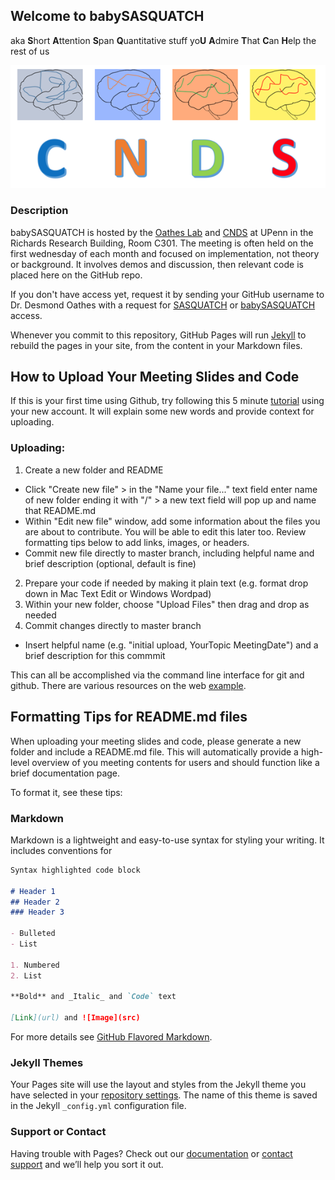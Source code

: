 ## Welcome to babySASQUATCH

aka **S**hort **A**ttention **S**pan **Q**uantitative stuff yo**U** **A**dmire **T**hat **C**an **H**elp the rest of us

![cnds.jpg](cnds.jpg)

### Description
babySASQUATCH is hosted by the [Oathes Lab](https://www.med.upenn.edu/oatheslab/) and [CNDS](https://www.med.upenn.edu/cnds/) at UPenn in the Richards Research Building, Room C301. The meeting is often held on the first wednesday of each month and focused on implementation, not theory or background. It involves demos and discussion, then relevant code is placed here on the GitHub repo. 

If you don't have access yet, request it by sending your GitHub username to Dr. Desmond Oathes with a request for [SASQUATCH](https://github.com/djo155/SASQUATCH) or [babySASQUATCH](https://github.com/djo155/babySASQUATCH) access. 

Whenever you commit to this repository, GitHub Pages will run [Jekyll](https://jekyllrb.com/) to rebuild the pages in your site, from the content in your Markdown files.

## How to Upload Your Meeting Slides and Code
If this is your first time using Github, try following this 5 minute [tutorial](https://guides.github.com/activities/hello-world/) using your new account. It will explain some new words and provide context for uploading.

### Uploading:
1. Create a new folder and README
  - Click "Create new file" > in the "Name your file..." text field enter name of new folder ending it with "/" > a new text field will pop up and name that README.md 
  - Within "Edit new file" window, add some information about the files you are about to contribute. You will be able to edit this later too. Review formatting tips below to add links, images, or headers.
  - Commit new file directly to master branch, including helpful name and brief description (optional, default is fine)
2. Prepare your code if needed by making it plain text (e.g. format drop down in Mac Text Edit or Windows Wordpad) 
3. Within your new folder, choose "Upload Files" then drag and drop as needed
4. Commit changes directly to master branch
  - Insert helpful name (e.g. "initial upload, YourTopic MeetingDate") and a brief description for this commmit 

This can all be accomplished via the command line interface for git and github. There are various resources on the web [example](https://product.hubspot.com/blog/git-and-github-tutorial-for-beginners).

## Formatting Tips for README.md files
When uploading your meeting slides and code, please generate a new folder and include a README.md file. This will automatically provide a high-level overview of you meeting contents for users and should function like a brief documentation page. 

To format it, see these tips:
### Markdown

Markdown is a lightweight and easy-to-use syntax for styling your writing. It includes conventions for

```markdown
Syntax highlighted code block

# Header 1
## Header 2
### Header 3

- Bulleted
- List

1. Numbered
2. List

**Bold** and _Italic_ and `Code` text

[Link](url) and ![Image](src)
```

For more details see [GitHub Flavored Markdown](https://guides.github.com/features/mastering-markdown/).

### Jekyll Themes

Your Pages site will use the layout and styles from the Jekyll theme you have selected in your [repository settings](https://github.com/djo155/babySASQUATCH/settings). The name of this theme is saved in the Jekyll `_config.yml` configuration file.

### Support or Contact

Having trouble with Pages? Check out our [documentation](https://help.github.com/categories/github-pages-basics/) or [contact support](https://github.com/contact) and we’ll help you sort it out.
